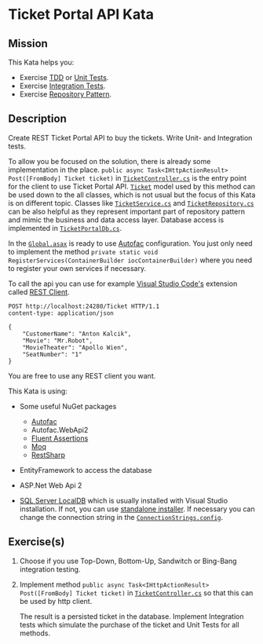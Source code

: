 # Ticket Portal API Kata

## Mission

This Kata helps you:
* Exercise [TDD](https://en.wikipedia.org/wiki/Test-driven_development) or [Unit Tests](https://en.wikipedia.org/wiki/Unit_testing).
* Exercise [Integration Tests](https://www.youtube.com/watch?v=vqAaMVoKz1c).
* Exercise [Repository Pattern](https://www.google.at/search?q=repository+pattern).

## Description

Create REST Ticket Portal API to buy the tickets. Write Unit- and Integration tests.

To allow you be focused on the solution, there is already some implementation in the place. ```public async Task<IHttpActionResult> Post([FromBody] Ticket ticket)``` in [```TicketController.cs```][path-to-ticket-controller] is the entry point for the client to use Ticket Portal API. [```Ticket```](TicketPortalApi/Models/Ticket.cs) model used by this method can be used down to the all classes, which is not usual but the focus of this Kata is on different topic. Classes like [```TicketService.cs```](TicketPortalApi/Services/TicketService.cs) and [```TicketRepository.cs```](TicketPortalApi/Repositories/TicketRepository.cs) can be also helpful as they represent important part of repository pattern and mimic the business and data access layer. Database access is implemented in [```TicketPortalDb.cs```](TicketPortalApi/Repositories/TicketPortalDb.cs).

In the [```Global.asax```](TicketPortalApi/Global.asax) is ready to use [Autofac][autofac] configuration. You just only need to implement the method ```private static void RegisterServices(ContainerBuilder iocContainerBuilder)``` where you need to register your own services if necessary. 

To call the api you can use for example [Visual Studio Code's](https://code.visualstudio.com/) extension called [REST Client](https://marketplace.visualstudio.com/items?itemName=humao.rest-client).

```
POST http://localhost:24280/Ticket HTTP/1.1
content-type: application/json

{
    "CustomerName": "Anton Kalcik",
    "Movie": "Mr.Robot",
    "MovieTheater": "Apollo Wien",
    "SeatNumber": "1"
}

```

You are free to use any REST client you want.

This Kata is using: 

* Some useful NuGet packages

    * [Autofac][autofac]
    * Autofac.WebApi2
    * [Fluent Assertions](http://fluentassertions.com/)
    * [Moq](https://github.com/moq)
    * [RestSharp](http://restsharp.org/)

* EntityFramework to access the database

* ASP.Net Web Api 2

* [SQL Server LocalDB](https://docs.microsoft.com/en-us/aspnet/core/tutorials/first-mvc-app/working-with-sql) which is usually installed with Visual Studio installation. If not, you can use [standalone installer](https://www.microsoft.com/en-us/sql-server/sql-server-editions-express). If necessary you can change the connection string in the [```ConnectionStrings.config```](ConnectionStrings.config).

## Exercise(s)

1. Choose if you use Top-Down, Bottom-Up, Sandwitch or Bing-Bang integration testing.
2. Implement method ```public async Task<IHttpActionResult> Post([FromBody] Ticket ticket)``` in [```TicketController.cs```][path-to-ticket-controller] so that this can be used by http client.

    The result is a persisted ticket in the database. Implement Integration tests which simulate the purchase of the ticket and Unit Tests for all methods.

[path-to-ticket-controller]: TicketPortalApi/Controllers/TicketController.cs
[autofac]: https://autofac.org/